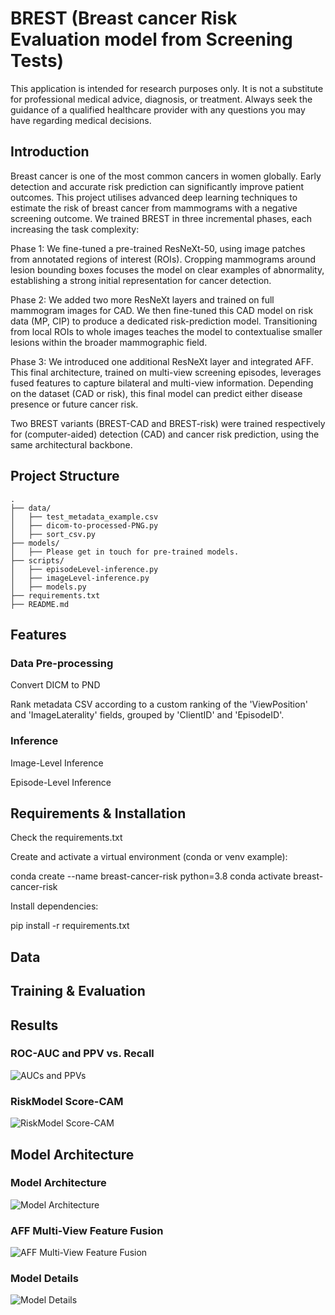 # BREST (Breast cancer Risk Evaluation model from Screening Tests)
This application is intended for research purposes only. It is not a substitute for professional medical advice, diagnosis, or treatment. Always seek the guidance of a qualified healthcare provider with any questions you may have regarding medical decisions.
## Introduction
Breast cancer is one of the most common cancers in women globally. Early detection and accurate risk prediction can significantly improve patient outcomes. This project utilises advanced deep learning techniques to estimate the risk of breast cancer from mammograms with a negative screening outcome.
We trained BREST in three incremental phases, each increasing the task complexity:

Phase 1: We fine-tuned a pre-trained ResNeXt-50, using image patches from annotated regions of interest (ROIs). Cropping mammograms around lesion bounding boxes focuses the model on clear examples of abnormality, establishing a strong initial representation for cancer detection.

Phase 2: We added two more ResNeXt layers and trained on full mammogram images for CAD. We then fine-tuned this CAD model on risk data (MP, CIP) to produce a dedicated risk-prediction model. Transitioning from local ROIs to whole images teaches the model to contextualise smaller lesions within the broader mammographic field.

Phase 3: We introduced one additional ResNeXt layer and integrated AFF. This final architecture, trained on multi-view screening episodes, leverages fused features to capture bilateral and multi-view information. Depending on the dataset (CAD or risk), this final model can predict either disease presence or future cancer risk.

Two BREST variants (BREST-CAD and BREST-risk) were trained respectively for (computer-aided) detection (CAD) and cancer risk prediction, using the same architectural backbone.

## Project Structure
```text
.
├── data/
│   ├── test_metadata_example.csv
│   ├── dicom-to-processed-PNG.py
│   ├── sort_csv.py
├── models/
│   ├── Please get in touch for pre-trained models.
├── scripts/
│   ├── episodeLevel-inference.py
│   ├── imageLevel-inference.py
│   ├── models.py
├── requirements.txt
├── README.md
```
## Features
### Data Pre-processing
Convert DICM to PND

Rank metadata CSV according to a custom ranking of the 'ViewPosition' and 'ImageLaterality' fields, grouped by 'ClientID' and 'EpisodeID'.

### Inference
Image-Level Inference

Episode-Level Inference

## Requirements & Installation
Check the requirements.txt

Create and activate a virtual environment (conda or venv example):

  conda create --name breast-cancer-risk python=3.8
  conda activate breast-cancer-risk

Install dependencies:

  pip install -r requirements.txt

## Data
## Training & Evaluation
## Results
### ROC-AUC and PPV vs. Recall
![AUCs and PPVs](Images/AUCs-and-PPVs.png)
### RiskModel Score-CAM
![RiskModel Score-CAM](Images/ScoreCAMs.png)
## Model Architecture
### Model Architecture
![Model Architecture](Images/Model-Overview.png)
### AFF Multi-View Feature Fusion
![AFF Multi-View Feature Fusion](Images/FeatureFusion-Overview.png)
### Model Details
![Model Details](Images/Model-Details.png)


